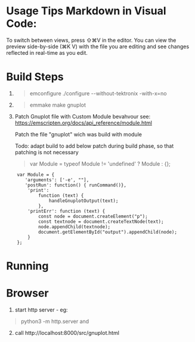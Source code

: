 # Usage Tips Markdown in Visual Code: 
To switch between views, press ⇧⌘V in the editor. You can view the preview side-by-side (⌘K V) with the file you are editing and see changes reflected in real-time as you edit.

# Build Steps
1. > emconfigure ./configure --without-tektronix -with-x=no
2. > emmake make gnuplot 
3. Patch Gnuplot file with Custom Module bevahvour
   see: https://emscripten.org/docs/api_reference/module.html

   Patch the file "gnuplot" wich was build with module

    Todo: adapt build to add below patch during build phase, so that patching is not necessary
    > var Module = typeof Module != 'undefined' ? Module : {};

```
    var Module = {
       'arguments': ['-e', ""],
       'postRun': function() { runCommand()},
        'print': 
            function (text) {
                handleGnuplotOutput(text);
            },
        'printErr': function (text) {
            const node = document.createElement("p");
            const textnode = document.createTextNode(text);
            node.appendChild(textnode);
            document.getElementById("output").appendChild(node);
        }
    };
```



# Running

# Browser
1. start http server  - eg: 
> python3 -m http.server and 
2. call http://localhost:8000/src/gnuplot.html

